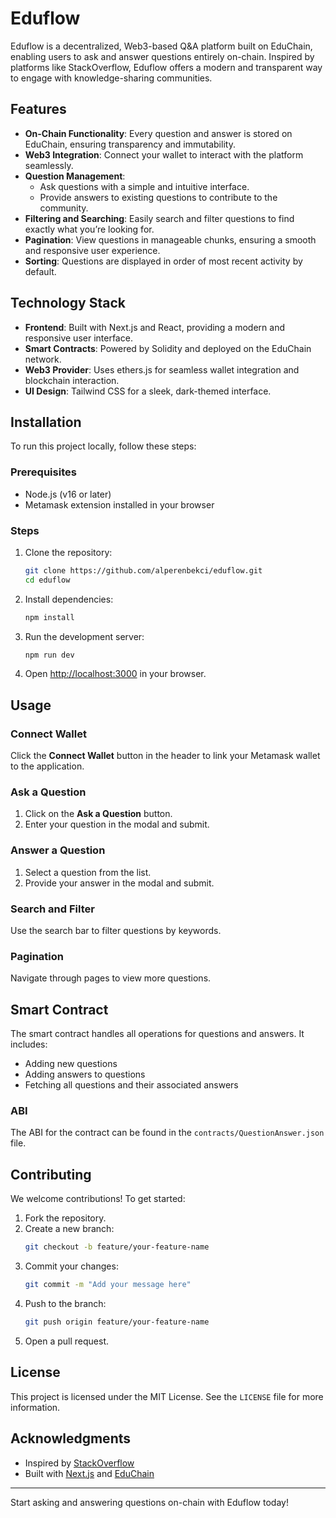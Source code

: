 # Eduflow

Eduflow is a decentralized, Web3-based Q&A platform built on EduChain, enabling users to ask and answer questions entirely on-chain. Inspired by platforms like StackOverflow, Eduflow offers a modern and transparent way to engage with knowledge-sharing communities.

## Features

- **On-Chain Functionality**: Every question and answer is stored on EduChain, ensuring transparency and immutability.
- **Web3 Integration**: Connect your wallet to interact with the platform seamlessly.
- **Question Management**:
  - Ask questions with a simple and intuitive interface.
  - Provide answers to existing questions to contribute to the community.
- **Filtering and Searching**: Easily search and filter questions to find exactly what you’re looking for.
- **Pagination**: View questions in manageable chunks, ensuring a smooth and responsive user experience.
- **Sorting**: Questions are displayed in order of most recent activity by default.

## Technology Stack

- **Frontend**: Built with Next.js and React, providing a modern and responsive user interface.
- **Smart Contracts**: Powered by Solidity and deployed on the EduChain network.
- **Web3 Provider**: Uses ethers.js for seamless wallet integration and blockchain interaction.
- **UI Design**: Tailwind CSS for a sleek, dark-themed interface.

## Installation

To run this project locally, follow these steps:

### Prerequisites

- Node.js (v16 or later)
- Metamask extension installed in your browser

### Steps

1. Clone the repository:
   ```bash
   git clone https://github.com/alperenbekci/eduflow.git
   cd eduflow
   ```

2. Install dependencies:
   ```bash
   npm install
   ```



3. Run the development server:
   ```bash
   npm run dev
   ```

4. Open [http://localhost:3000](http://localhost:3000) in your browser.

## Usage

### Connect Wallet
Click the **Connect Wallet** button in the header to link your Metamask wallet to the application.

### Ask a Question
1. Click on the **Ask a Question** button.
2. Enter your question in the modal and submit.

### Answer a Question
1. Select a question from the list.
2. Provide your answer in the modal and submit.

### Search and Filter
Use the search bar to filter questions by keywords.

### Pagination
Navigate through pages to view more questions.

## Smart Contract

The smart contract handles all operations for questions and answers. It includes:

- Adding new questions
- Adding answers to questions
- Fetching all questions and their associated answers

### ABI
The ABI for the contract can be found in the `contracts/QuestionAnswer.json` file.

## Contributing

We welcome contributions! To get started:

1. Fork the repository.
2. Create a new branch:
   ```bash
   git checkout -b feature/your-feature-name
   ```
3. Commit your changes:
   ```bash
   git commit -m "Add your message here"
   ```
4. Push to the branch:
   ```bash
   git push origin feature/your-feature-name
   ```
5. Open a pull request.

## License

This project is licensed under the MIT License. See the `LICENSE` file for more information.

## Acknowledgments

- Inspired by [StackOverflow](https://stackoverflow.com/)
- Built with [Next.js](https://nextjs.org/) and [EduChain](https://educhain.io/)

---

Start asking and answering questions on-chain with Eduflow today!


